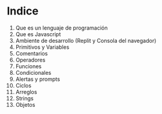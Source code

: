 # Indice

1. Que es un lenguaje de programación
2. Que es Javascript
3. Ambiente de desarrollo (Replit y Consola del navegador) 
4. Primitivos y Variables
5. Comentarios
6. Operadores
7. Funciones
8. Condicionales
9. Alertas y prompts 
10. Ciclos
11. Arreglos
12. Strings
13. Objetos 

